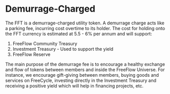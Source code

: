 #  Demurrage-Charged

The FFT is a demurrage-charged utility token. A demurrage charge acts like a parking fee, incurring cost overtime to its holder. The cost for holding onto the FFT currency is estimated at 5.5 - 6% per annum and will support:

1.  FreeFlow Community Treasury
2.  Investment Treasury - Used to support the yield
3.  FreeFlow Reserve
    
The main purpose of the demurrage fee is to encourage a healthy exchange and flow of tokens between members and inside the FreeFlow Universe. For instance, we encourage gift-giving between members, buying goods and services on FreeCycle, investing directly in the Investment Treasury and receiving a positive yield which will help in financing projects, etc.